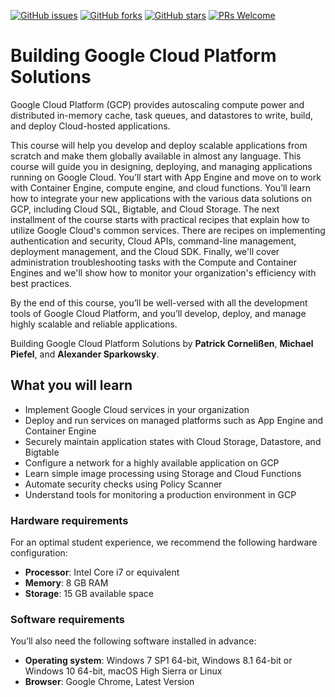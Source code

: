 [![GitHub issues](https://img.shields.io/github/issues/TrainingByPackt/BuildingGoogleCloudPlatformSolutions.svg)](https://github.com/TrainingByPackt/BuildingGoogleCloudPlatformSolutions/issues)
[![GitHub forks](https://img.shields.io/github/forks/TrainingByPackt/BuildingGoogleCloudPlatformSolutions.svg)](https://github.com/TrainingByPackt/BuildingGoogleCloudPlatformSolutions/network)
[![GitHub stars](https://img.shields.io/github/stars/TrainingByPackt/BuildingGoogleCloudPlatformSolutions.svg)](https://github.com/TrainingByPackt/BuildingGoogleCloudPlatformSolutions/stargazers)
[![PRs Welcome](https://img.shields.io/badge/PRs-welcome-brightgreen.svg)](https://github.com/TrainingByPackt/BuildingGoogleCloudPlatformSolutions/pulls)

# Building Google Cloud Platform Solutions
Google Cloud Platform (GCP) provides autoscaling compute power and distributed in-memory cache, task queues, and datastores to write, build, and deploy Cloud-hosted applications.

This course will help you develop and deploy scalable applications from scratch and make them globally available in almost any language. This course will guide you in designing, deploying, and managing applications running on Google Cloud. You’ll start with App Engine and move on to work with Container Engine, compute engine, and cloud functions. You’ll learn how to integrate your new applications with the various data solutions on GCP, including Cloud SQL, Bigtable, and Cloud Storage. The next installment of the course starts with practical recipes that explain how to utilize Google Cloud's common services. There are recipes on implementing authentication and security, Cloud APIs, command-line management, deployment management, and the Cloud SDK. Finally, we'll cover administration troubleshooting tasks with the Compute and Container Engines and we'll show how to monitor your organization's efficiency with best practices.

By the end of this course, you’ll be well-versed with all the development tools of Google Cloud Platform, and you’ll develop, deploy, and manage highly scalable and reliable applications.

Building Google Cloud Platform Solutions by **Patrick Cornelißen**, **Michael Piefel**, and **Alexander Sparkowsky**. 

## What you will learn
* Implement Google Cloud services in your organization
* Deploy and run services on managed platforms such as App Engine and Container Engine
* Securely maintain application states with Cloud Storage, Datastore, and Bigtable
* Configure a network for a highly available application on GCP
* Learn simple image processing using Storage and Cloud Functions
* Automate security checks using Policy Scanner
* Understand tools for monitoring a production environment in GCP

### Hardware requirements
For an optimal student experience, we recommend the following hardware configuration:
* **Processor**: Intel Core i7 or equivalent
* **Memory**: 8 GB RAM
* **Storage**: 15 GB available space

### Software requirements
You’ll also need the following software installed in advance:
* **Operating system**: Windows 7 SP1 64-bit, Windows 8.1 64-bit or Windows 10 64-bit, macOS High Sierra or Linux
* **Browser**: Google Chrome, Latest Version



